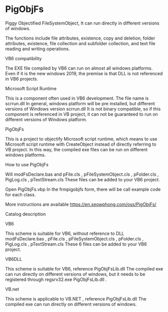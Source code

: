# PigObjFs
Piggy Objectified FileSystemObject, It can run directly in different versions of windows.

The functions include file attributes, existence, copy and deletion, folder attributes, existence, file collection and subfolder collection, and text file reading and writing operations.

VB6 compatibility

The EXE file compiled by VB6 can run on almost all windows platforms. Even if it is the new windows 2019, the premise is that DLL is not referenced in VB6 projects.

Microsoft Script Runtime

This is a component often used in VB6 development. The file name is scrrun.dll In general, windows platform will be pre installed, but different versions of Windows version scrrun.dll It is not binary compatible, so if this component is referenced in VB project, it can not be guaranteed to run on different versions of Windows platform.

PigObjFs

This is a project to objectify Microsoft script runtime, which means to use Microsoft script runtime with CreateObject instead of directly referring to VB project. In this way, the compiled exe files can be run on different windows platforms.

How to use PigObjFs

Will modFsDeclare.bas and pFile.cls , pFileSystemObject.cls , pFolder.cls , PigLog.cls , pTextStream.cls These files can be added to your VB6 project.

Open PigObjFs.vbp In the frmpigobjfs form, there will be call example code for each class.

More instructions are available https://en.seowphong.com/oss/PigObjFs/

Catalog description

VB6

This scheme is suitable for VB6, without reference to DLL modFsDeclare.bas , pFile.cls , pFileSystemObject.cls , pFolder.cls , PigLog.cls , pTextStream.cls These 6 files can be added to your VB6 project.

VB6DLL

This scheme is suitable for VB6, reference PigObjFsLib.dll The compiled exe can run directly on different versions of windows, but it needs to be registered through regsrv32.exe PigObjFsLib.dll .

VB.net

This scheme is applicable to VB.NET , reference PigObjFsLib.dll The compiled exe can run directly on different versions of windows.


